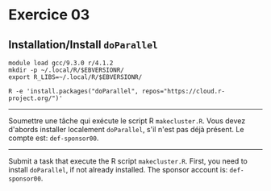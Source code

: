 # Exercice 03

## Installation/Install `doParallel`

```
module load gcc/9.3.0 r/4.1.2
mkdir -p ~/.local/R/$EBVERSIONR/
export R_LIBS=~/.local/R/$EBVERSIONR/

R -e 'install.packages("doParallel", repos="https://cloud.r-project.org/")'
```

--- 

Soumettre une tâche qui exécute le script R `makecluster.R`. 
Vous devez d'abords installer localement `doParallel`, s'il n'est pas déjà présent. 
Le compte est: `def-sponsor00`.

---

Submit a task that execute the R script `makecluster.R`.
First, you need to install `doParallel`, if not already installed. 
The sponsor account is: `def-sponsor00`.
